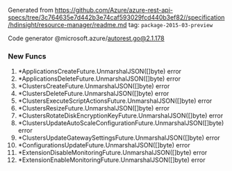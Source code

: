 Generated from https://github.com/Azure/azure-rest-api-specs/tree/3c764635e7d442b3e74caf593029fcd440b3ef82//specification/hdinsight/resource-manager/readme.md tag: `package-2015-03-preview`

Code generator @microsoft.azure/autorest.go@2.1.178


### New Funcs

1. *ApplicationsCreateFuture.UnmarshalJSON([]byte) error
1. *ApplicationsDeleteFuture.UnmarshalJSON([]byte) error
1. *ClustersCreateFuture.UnmarshalJSON([]byte) error
1. *ClustersDeleteFuture.UnmarshalJSON([]byte) error
1. *ClustersExecuteScriptActionsFuture.UnmarshalJSON([]byte) error
1. *ClustersResizeFuture.UnmarshalJSON([]byte) error
1. *ClustersRotateDiskEncryptionKeyFuture.UnmarshalJSON([]byte) error
1. *ClustersUpdateAutoScaleConfigurationFuture.UnmarshalJSON([]byte) error
1. *ClustersUpdateGatewaySettingsFuture.UnmarshalJSON([]byte) error
1. *ConfigurationsUpdateFuture.UnmarshalJSON([]byte) error
1. *ExtensionDisableMonitoringFuture.UnmarshalJSON([]byte) error
1. *ExtensionEnableMonitoringFuture.UnmarshalJSON([]byte) error
